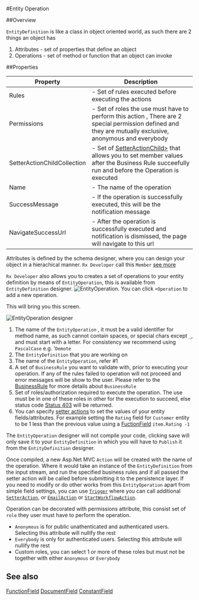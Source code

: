 #Entity Operation


##Overview

`EntityDefinition` is like a class in object oriented world, as such there are 2 things an object has

1. Attributes - set of properties that define an object
2. Operations -  set of method or function that an object can invoke

##Properties
<table class="table table-condensed table-bordered">
    <thead>
<tr>
<th>Property</th>
<th>Description</th>
</tr>
</thead>
<tbody>
<tr><td>Rules</td><td> - Set of rules executed before executing the actions </td></tr>
<tr><td>Permissions</td><td> - Set of roles the use must have to perform this action , There are 2 special permission defined and they are mutually exclusive, anonymous and everybody</td></tr>
<tr><td>SetterActionChildCollection</td><td> - Set of <a href="SetterActionChild.htm">SetterActionChild></a> that allows you to set member values after the Business Rule succeefully run and before the Operation is executed </td></tr>
<tr><td>Name</td><td> - The name of the operation</td></tr>
<tr><td>SuccessMessage</td><td> - If the operation is successfully executed, this will be the notification message</td></tr>
<tr><td>NavigateSuccessUrl</td><td> - After the operation is successfully executed and notification is dismissed, the page will navigate to this url </td></tr>
</tbody></table>


Attributes is defined by the schema designer, where you can design your object in a hierachical manner. `Rx Developer` call this `Member` [see more](Member.html)

`Rx Developer` also allows you to creates a set of operations to your entity definition by means of `EntityOperation`, this is available from `EntityDefinition` designer.
![EntityOperation](http://i.imgur.com/PD4IAz9.png). 
You can click `+Operation` to add a new operation.






This will bring you this screen.

![EntityOperation designer](http://i.imgur.com/1dPutz0.png)

1. The name of the `EntityOperation` , it must be a valid identifier for method name, as such cannot contain spaces, or special chars except `_`, and must start with a letter. For consistency we recommend using `PascalCase` e.g. '`Demote`
2. The `EntityDefinition` that you are working on
3. The name of the `EntityOperation`, refer #1
4. A set of `BusinessRule` you want to validate with, prior to executing your operation. If any of the rules failed to operation will not proceed and error messages will be show to the user.
   Please refer to the [BusinessRule](businessrule.htm) for more details about `BusinessRule`
5. Set of roles/authorization required to execute the operation. The use must be in one of these roles in other for the execution to succeed, else status code [Status 403](http.403.htm) will be returned.
6. You can specify [setter actions](childsetteraction.htm) to set the values of your entity fields/attributes. For example setting the `Rating` field for `Customer` entity to be 1 less than the previous value using a [FuctionField](functionfield.htm) `item.Rating -1`

The `EntityOperation` designer will not compile your code, clicking save will only save it to your `EntityDefinition` in which you will have to `Publish` it from the `EntityDefinition` designer.

Once compiled, a new Asp.Net MVC `Action` will be created with the name of the operation. Where it would take an instance of the `EntityDefinition` from the input stream, and run the specified business rules and if all passed the setter action will be called before submitting it to the persistence layer.
If you need to modify or do other works from this `EntityOperation` apart from simple field settings, you can use [`Trigger`](Trigger.html) where you
can call additional [`SetterAction`](SetterAction.html), or [`EmailAction`](EmailAction.html) or [`StartWorkflowAction`](StartWorkflowAction.html).

Operation can be decorated with permissions attribute, this consist set of `role` they user must have to perform the operation.

* `Anonymous` is for public unathenticated and authenticated users. Selecting this attribute will nullify the rest
* `Everybody` is only for authenticated users. Selecting this attribute will nullify the rest
* Custom roles, you can select 1 or more of these roles but must not be together with either `Anonymous` or `Everybody`



## See also
[FunctionField](FunctionField.html)
[DocumentField](DocumentField.html)
[ConstantField](ConstantField.html)
